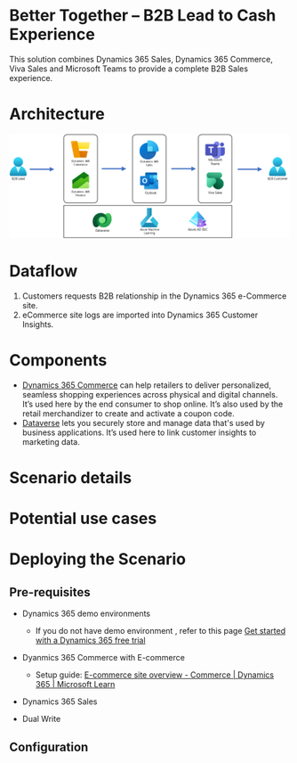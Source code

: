 # Better Together – B2B Lead to Cash Experience

This solution combines Dynamics 365 Sales, Dynamics 365 Commerce, Viva Sales and Microsoft Teams to provide a complete B2B Sales experience.

# Architecture

![Better Together B2B Lead to Cash Experience](B2BLeadtoCashExperience.png)

# Dataflow

1.  Customers requests B2B relationship in the Dynamics 365 e-Commerce site.
2.  eCommerce site logs are imported into Dynamics 365 Customer Insights.
 


# Components

-   [Dynamics 365 Commerce](https://dynamics.microsoft.com/commerce/capabilities/) can help retailers to deliver personalized, seamless shopping experiences across physical and digital channels. It’s used here by the end consumer to shop online. It’s also used by the retail merchandizer to create and activate a coupon code.
-   [Dataverse](https://powerplatform.microsoft.com/dataverse/) lets you securely store and manage data that's used by business applications. It’s used here to link customer insights to marketing data.

# Scenario details


# Potential use cases


# Deploying the Scenario


## Pre-requisites

-   Dynamics 365 demo environments 
    - If you do not have demo environment , refer to this page [Get started with a Dynamics 365 free trial](https://dynamics.microsoft.com/dynamics-365-free-trial/)

-   Dyanmics 365 Commerce with E-commerce
    -   Setup guide: [E-commerce site overview - Commerce \| Dynamics 365 \| Microsoft Learn](https://learn.microsoft.com/dynamics365/commerce/online-store-overview)

- Dynamics 365 Sales
- Dual Write
    
## Configuration